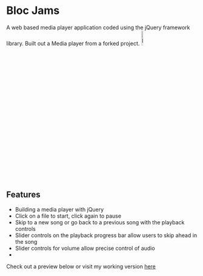 
# Bloc Jams
A web based media player application coded using the jQuery framework library.
Built out a Media player from a forked project.
<img src="https://github.com/tulliehelene/bloc-jams-jquery-starter/blob/master/assets/images/bloc_jams_logo.png" width="10%" alt="Bloc Jams Logo"/>
## Features
* Building a media player with jQuery
* Click on a file to start, click again to pause
* Skip to a new song or go back to a previous song with the playback controls
* Slider controls on the playback progress bar allow users to skip ahead in the song
* Slider controls for volume allow precise control of audio
*

Check out a preview below or visit my working version [here](https://github.com/tulliehelene/bloc-jams-jquery-starter)
